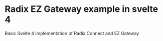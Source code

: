 # Radix EZ Gateway example in svelte 4

Basic Svelte 4 implementation of Radix Connect and EZ Gateway
